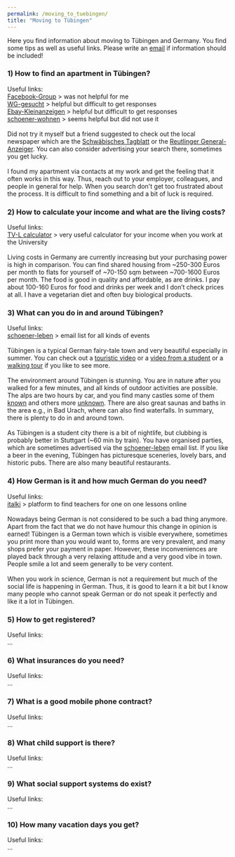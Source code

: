 ```yaml
---
permalink: /moving_to_tuebingen/
title: "Moving to Tübingen"
---
```

Here you find information about moving to Tübingen and Germany. You find some tips as well as useful links. Please write an [email](mailto:dr.thomas.wolfers@gmail.com) if information should be included! 

### 1) How to find an apartment in Tübingen?<br>
Useful links:<br>
[Facebook-Group](https://www.facebook.com/groups/Tuebingen.Immo) > was not helpful for me<br>
[WG-gesucht](https://www.wg-gesucht.de) > helpful but difficult to get responses<br>
[Ebay-Kleinanzeigen](https://www.ebay-kleinanzeigen.de) > helpful but difficult to get responses<br>
[schoener-wohnen](https://lists.schokokeks.org/mailman/listinfo.cgi/schoener-wohnen) > seems helpful but did not use it
<br>
<br>
Did not try it myself but a friend suggested to check out the local newspaper which are the [Schwäbisches Tagblatt](https://www.tagblatt.de) or the [Reutlinger General-Anzeiger](https://www.gea.de). You can also consider advertising your search there, sometimes you get lucky. 
<br>
<br>
I found my apartment via contacts at my work and get the feeling that it often works in this way. Thus, reach out to your employer, colleagues, and people in general for help. When you search don't get too frustrated about the process. It is difficult to find something and a bit of luck is required.

### 2) How to calculate your income and what are the living costs?<br>
Useful links:<br>
[TV-L calculator](https://www.oeffentlichen-dienst.de/rechner/339-2022/3846-tv-l-2022.html) > very useful calculator for your income when you work at the University
<br>
<br>
Living costs in Germany are currently increasing but your purchasing power is high in comparison. You can find shared housing from ~250-300 Euros per month to flats for yourself of ~70-150 sqm between ~700-1600 Euros per month. The food is good in quality and affordable, as are drinks. I pay about 100-160 Euros for food and drinks per week and I don’t check prices at all. I have a vegetarian diet and often buy biological products.

### 3) What can you do in and around Tübingen?<br>
Useful links:<br>
[schoener-leben](https://lists.schokokeks.org/mailman/listinfo.cgi/schoener-leben) > email list for all kinds of events
<br>
<br>
Tübingen is a typical German fairy-tale town and very beautiful especially in summer. You can check out a [touristic video]( https://www.youtube.com/watch?v=fTZKXl_tUsI&t=10s) or a [video from a student]( https://www.youtube.com/watch?v=28dIzix5sG4) or a [walking tour]( https://www.youtube.com/watch?v=PDBO1AwQDO0&t=344s) if you like to see more.
<br>
<br>
The environment around Tübingen is stunning. You are in nature after you walked for a few minutes, and all kinds of outdoor activities are possible. The alps are two hours by car, and you find many castles some of them [known](https://de.wikipedia.org/wiki/Schloss_Neuschwanstein) and others more [unknown](https://de.wikipedia.org/wiki/Burg_Hohenzollern). There are also great saunas and baths in the area e.g., in Bad Urach, where can also find waterfalls. In summary, there is plenty to do in and around town.
<br>
<br>
As Tübingen is a student city there is a bit of nightlife, but clubbing is probably better in Stuttgart (~60 min by train). You have organised parties, which are sometimes advertised via the [schoener-leben](https://lists.schokokeks.org/mailman/listinfo.cgi/schoener-leben) email list. If you like a beer in the evening, Tübingen has picturesque sceneries, lovely bars, and historic pubs. There are also many beautiful restaurants.

### 4) How German is it and how much German do you need?<br>
Useful links:<br>
[italki](https://www.italki.com) > platform to find teachers for one on one lessons online 
<br>
<br>
Nowadays being German is not considered to be such a bad thing anymore. Apart from the fact that we do not have humour this change in opinion is earned! Tübingen is a German town which is visible everywhere, sometimes you print more than you would want to, forms are very prevalent, and many shops prefer your payment in paper. However, these inconveniences are played back through a very relaxing attitude and a very good vibe in town. People smile a lot and seem generally to be very content. 
<br>
<br>
When you work in science, German is not a requirement but much of the social life is happening in German. Thus, it is good to learn it a bit but I know many people who cannot speak German or do not speak it perfectly and like it a lot in Tübingen.


### 5) How to get registered?<br>
Useful links:<br>
...

### 6) What insurances do you need?<br>
Useful links:<br>
...

### 7) What is a good mobile phone contract?<br>
Useful links:<br>
...

### 8) What child support is there?<br>
Useful links:<br>
...

### 9) What social support systems do exist?<br>
Useful links:<br>
...

### 10) How many vacation days you get?<br>
Useful links:<br>
...
